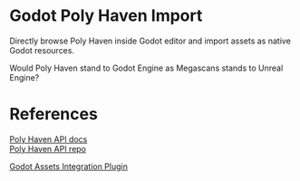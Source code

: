 # Godot Poly Haven Import

Directly browse Poly Haven inside Godot editor and import assets as native Godot resources.

Would Poly Haven stand to Godot Engine as Megascans stands to Unreal Engine?

# References

[Poly Haven API docs](https://redocly.github.io/redoc/?url=https://api.polyhaven.com/api-docs/swagger.json)  
[Poly Haven API repo](https://github.com/Poly-Haven/Public-API)

[Godot Assets Integration Plugin](https://github.com/godotassets/plugin/)
